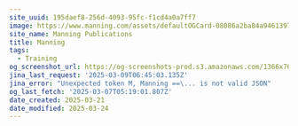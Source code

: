 ```yaml
---
site_uuid: 195daef8-256d-4093-95fc-f1cd4a0a7ff7
image: https://www.manning.com/assets/defaultOGCard-08086a2ba84a94613971a17812a34881.png
site_name: Manning Publications
title: Manning
tags:
  - Training
og_screenshot_url: https://og-screenshots-prod.s3.amazonaws.com/1366x768/80/false/2aa533919210ece76615183b3d5a7895ef92b2d007d1a2583a5d33bd7b35921c.jpeg
jina_last_request: '2025-03-09T06:45:03.135Z'
jina_error: "Unexpected token M, Manning ==\... is not valid JSON"
og_last_fetch: '2025-03-07T05:19:01.807Z'
date_created: 2025-03-21
date_modified: 2025-03-24
---
```




